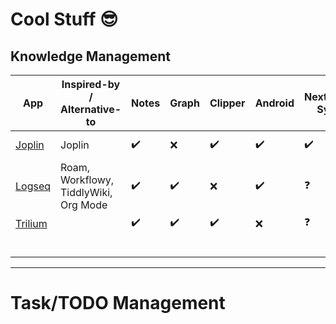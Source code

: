 # Cool Stuff 😎

## Knowledge Management


| App                                                  | Inspired-by / Alternative-to          | Notes | Graph | Clipper | Android | Nextcloud<br />Sync | WYSIWYG | App file-type         | Extras                 | Notes                     |
| ------------------------------------------------------ | --------------------------------------- | :------ | ------- | --------- | :-------- | --------------------- | --------- | ----------------------- | ------------------------ | --------------------------- |
| [Joplin](https://github.com/laurent22/joplinhttps:/) | Joplin                                | ✔️  | ❌    | ✔️    | ✔️    | ✔️                | ⚠️    | AppImage (integrated) | Has CLI                |                           |
| [Logseq](https://github.com/logseq/logseqhttps:/)    | Roam, Workflowy, TiddlyWiki, Org Mode | ✔️  | ✔️  | ❌      | ✔️    | ❓                  | ✔️    | AppImage              | **ZOTERO INTEGRATION** | Still sandboxing this one |
| [Trilium](https://github.com/zadam/trilium)          |                                       | ✔️  | ✔️  | ✔️    | ❌      | ❓                  | ✔️    | deb                   |                        | NOT TRIED                 |
|                                                      |                                       |       |       |         |         |                     |         |                       |                        |                           |
|                                                      |                                       |       |       |         |         |                     |         |                       |                        |                           |
|                                                      |                                       |       |       |         |         |                     |         |                       |                        |                           |
|                                                      |                                       |       |       |         |         |                     |         |                       |                        |                           |
|                                                      |                                       |       |       |         |         |                     |         |                       |                        |                           |
|                                                      |                                       |       |       |         |         |                     |         |                       |                        |                           |


---

# Task/TODO Management
